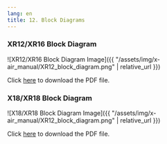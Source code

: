 ```yaml
---
lang: en
title: 12. Block Diagrams
---
```

### XR12/XR16 Block Diagram

![XR12/XR16 Block Diagram Image]({{ "/assets/img/x-air_manual/XR12_block_diagram.png" | relative_url }})

Click [here](/x-air_manual/XR12-XR16_block_diagram.pdf) to download the PDF file.

### X18/XR18 Block Diagram

![X18/XR18 Block Diagram Image]({{ "/assets/img/x-air_manual/XR12_block_diagram.png" | relative_url }})

Click [here](/x-air_manual/X18-XR18_block_diagram.pdf) to download the PDF file.
